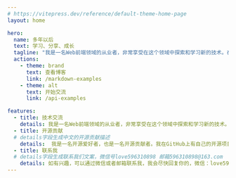 ```yaml
---
# https://vitepress.dev/reference/default-theme-home-page
layout: home

hero:
  name: 多年以后
  text: 学习、分享、成长
  tagline: "我是一名Web前端领域的从业者，非常享受在这个领域中探索和学习新的技术。在这个过程中，我也积累了一些经验和方法，希望能够和更多的同行进行交流和分享。"
  actions:
    - theme: brand
      text: 查看博客
      link: /markdown-examples
    - theme: alt
      text: 开始交流
      link: /api-examples

features:
  - title: 技术交流
    details: 我是一名Web前端领域的从业者，非常享受在这个领域中探索和学习新的技术。在这个过程中，我也积累了一些经验和方法，希望能够和更多的同行进行交流和分享。
  - title: 开源贡献
  # details字段生成中文的开源贡献描述
    details:  我是一名开源爱好者，也是一名开源贡献者。我在GitHub上有自己的开源项目，也参与了一些开源项目的维护和贡献。我希望能够和更多的开源爱好者一起交流和分享。
  - title: 联系我
  # details字段生成联系我们文案，微信号love596310898 邮箱596310898@163.com 
    details: 如有兴趣，可以通过微信或者邮箱联系我，我会尽快回复你的，微信：love596310898，  邮箱：596310898@163.com， 电话：13545050459，期待和你的交流。
---
```


